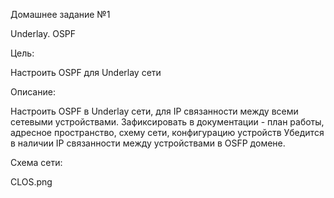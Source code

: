 Домашнее задание №1

Underlay. OSPF

Цель:

Настроить OSPF для Underlay сети

Описание:

Настроить OSPF в Underlay сети, для IP связанности между всеми сетевыми устройствами.
Зафиксировать в документации - план работы, адресное пространство, схему сети, конфигурацию устройств
Убедится в наличии IP связанности между устройствами в OSFP домене.


Схема сети:

CLOS.png
